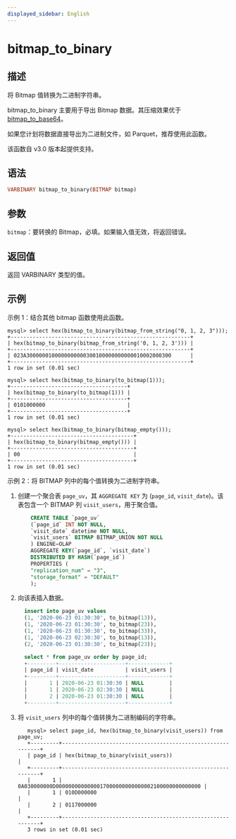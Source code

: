 ```yaml
---
displayed_sidebar: English
---
```


# bitmap_to_binary

## 描述

将 Bitmap 值转换为二进制字符串。

bitmap_to_binary 主要用于导出 Bitmap 数据。其压缩效果优于 [bitmap_to_base64](./bitmap_to_base64.md)。

如果您计划将数据直接导出为二进制文件，如 Parquet，推荐使用此函数。

该函数自 v3.0 版本起提供支持。

## 语法

```Haskell
VARBINARY bitmap_to_binary(BITMAP bitmap)
```

## 参数

`bitmap`：要转换的 Bitmap，必填。如果输入值无效，将返回错误。

## 返回值

返回 VARBINARY 类型的值。

## 示例

示例 1：结合其他 bitmap 函数使用此函数。

```Plain
mysql> select hex(bitmap_to_binary(bitmap_from_string("0, 1, 2, 3")));
+---------------------------------------------------------+
| hex(bitmap_to_binary(bitmap_from_string('0, 1, 2, 3'))) |
+---------------------------------------------------------+
| 023A3000000100000000000300100000000000010002000300      |
+---------------------------------------------------------+
1 row in set (0.01 sec)

mysql> select hex(bitmap_to_binary(to_bitmap(1)));
+-------------------------------------+
| hex(bitmap_to_binary(to_bitmap(1))) |
+-------------------------------------+
| 0101000000                          |
+-------------------------------------+
1 row in set (0.01 sec)

mysql> select hex(bitmap_to_binary(bitmap_empty()));
+---------------------------------------+
| hex(bitmap_to_binary(bitmap_empty())) |
+---------------------------------------+
| 00                                    |
+---------------------------------------+
1 row in set (0.01 sec)
```

示例 2：将 BITMAP 列中的每个值转换为二进制字符串。

1. 创建一个聚合表 `page_uv`，其 `AGGREGATE KEY` 为 (`page_id`, `visit_date`)。该表包含一个 BITMAP 列 `visit_users`，用于聚合值。

   ```SQL
       CREATE TABLE `page_uv`
       (`page_id` INT NOT NULL,
       `visit_date` datetime NOT NULL,
       `visit_users` BITMAP BITMAP_UNION NOT NULL
       ) ENGINE=OLAP
       AGGREGATE KEY(`page_id`, `visit_date`)
       DISTRIBUTED BY HASH(`page_id`)
       PROPERTIES (
       "replication_num" = "3",
       "storage_format" = "DEFAULT"
       );
   ```

2. 向该表插入数据。

   ```SQL
     insert into page_uv values
     (1, '2020-06-23 01:30:30', to_bitmap(13)),
     (1, '2020-06-23 01:30:30', to_bitmap(23)),
     (1, '2020-06-23 01:30:30', to_bitmap(33)),
     (1, '2020-06-23 02:30:30', to_bitmap(13)),
     (2, '2020-06-23 01:30:30', to_bitmap(23));
   
     select * from page_uv order by page_id;
     +---------+---------------------+-------------+
     | page_id | visit_date          | visit_users |
     +---------+---------------------+-------------+
     |       1 | 2020-06-23 01:30:30 | NULL        |
     |       1 | 2020-06-23 02:30:30 | NULL        |
     |       2 | 2020-06-23 01:30:30 | NULL        |
     +---------+---------------------+-------------+
   ```

3. 将 `visit_users` 列中的每个值转换为二进制编码的字符串。

   ```Plain
      mysql> select page_id, hex(bitmap_to_binary(visit_users)) from page_uv;
      +---------+------------------------------------------------------------+
      | page_id | hex(bitmap_to_binary(visit_users))                         |
      +---------+------------------------------------------------------------+
      |       1 | 0A030000000D0000000000000017000000000000002100000000000000 |
      |       1 | 010D000000                                                 |
      |       2 | 0117000000                                                 |
      +---------+------------------------------------------------------------+
      3 rows in set (0.01 sec)
   ```